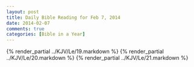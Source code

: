 ```yaml
---
layout: post
title: Daily Bible Reading for Feb 7, 2014
date: 2014-02-07
comments: true
categories: [Bible in a Year]
---
```

{% render_partial ../KJV/Le/19.markdown %}
{% render_partial ../KJV/Le/20.markdown %}
{% render_partial ../KJV/Le/21.markdown %}
